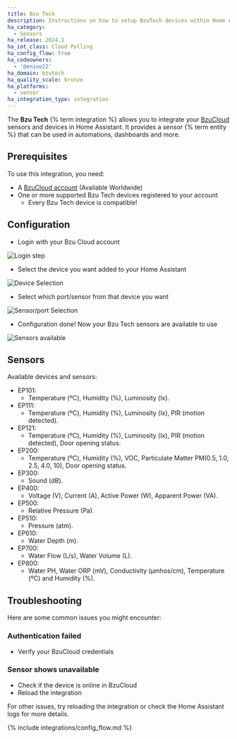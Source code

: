 ```yaml
---
title: Bzu Tech
description: Instructions on how to setup BzuTech devices within Home Assistant.
ha_category:
  - Sensors
ha_release: 2024.1
ha_iot_class: Cloud Polling
ha_config_flow: true
ha_codeowners:
  - '@enioo22'
ha_domain: bzutech
ha_quality_scale: bronze
ha_platforms:
  - sensor
ha_integration_type: integration
---
```


The **Bzu Tech** {% term integration %} allows you to integrate your [BzuCloud](https://cloud.bzutech.com.br) sensors and devices in Home Assistant. It provides a sensor {% term entity %} that can be used in automations, dashboards and more.

## Prerequisites

To use this integration, you need:

- A [BzuCloud account](https://cloud.bzutech.com.br/register) (Available Worldwide)
- One or more supported Bzu Tech devices registered to your account
  - Every Bzu Tech device is compatible!

## Configuration

- Login with your Bzu Cloud account

![Login step](/images/integrations/bzutech/bzutech-login-step.png)

- Select the device you want added to your Home Assistant

![Device Selection](/images/integrations/bzutech/bzutech-device_selection.png)

- Select which port/sensor from that device you want

![Sensor/port Selection](/images/integrations/bzutech/bzutech-port-step.png)

- Configuration done! Now your Bzu Tech sensors are available to use

![Sensors available](/images/integrations/bzutech/bzutech-sensors.png)

## Sensors

Available devices and sensors:

- EP101:
  - Temperature (ºC), Humidity (%), Luminosity (lx).
- EP111:
  - Temperature (ºC), Humidity (%), Luminosity (lx), PIR (motion detected).
- EP121:
  - Temperature (ºC), Humidity (%), Luminosity (lx), PIR (motion detected), Door opening status.
- EP200:
  - Temperature (ºC), Humidity (%), VOC, Particulate Matter PM(0.5, 1.0, 2.5, 4.0, 10), Door opening status.
- EP300:
  - Sound (dB).
- EP400:
  - Voltage (V), Current (A), Active Power (W), Apparent Power (VA).
- EP500:
  - Relative Pressure (Pa).
- EP510:
  - Pressure (atm).
- EP610:
  - Water Depth (m).
- EP700:
  - Water Flow  (L/s), Water Volume (L).
- EP800:
  - Water PH, Water ORP (mV), Conductivity (µmhos/cm), Temperature (ºC) and Humidity (%).

## Troubleshooting

Here are some common issues you might encounter:

### Authentication failed

- Verify your BzuCloud credentials

### Sensor shows unavailable

- Check if the device is online in BzuCloud
- Reload the integration

For other issues, try reloading the integration or check the Home Assistant logs for more details.

{% include integrations/config_flow.md %}
